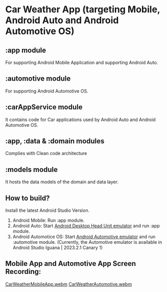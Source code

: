 # Car Weather App (targeting Mobile, Android Auto and Android Automotive OS)

## :app module
For supporting Android Mobile Application and supporting Android Auto.

## :automotive module
For supporting Android Automotive OS.

## :carAppService module
It contains code for Car applications used by Android Auto and Android Automotive OS.

## :app, :data & :domain modules 
Complies with Clean code architecture

## :models module 
It hosts the data models of the domain and data layer.

## How to build?
Install the latest Android Studio Version.

1. Android Mobile: Run :app module.
2. Android Auto: Start [Android Desktop Head Unit emulator](https://developer.android.com/training/cars/testing/dhu) and run :app module.
3. Android Automotice OS: Start [Android Automotive emulator](https://developer.android.com/training/cars/testing/emulator) and run :automotive module.
   (Currently, the Automotive emulator is available in Android Studio Iguana | 2023.2.1 Canary 1)

## Mobile App and Automotive App Screen Recording:
[CarWeatherMobileApp.webm](https://github.com/rohan-itagenturen/automotive-weather/assets/99251000/48022d8c-c05a-49a5-b521-50dbd53cdffd)
[CarWeatherAutomotive.webm](https://github.com/rohan-itagenturen/automotive-weather/assets/99251000/2bf2e681-9c47-42f5-8ec6-bdbb67470cf9)


   


